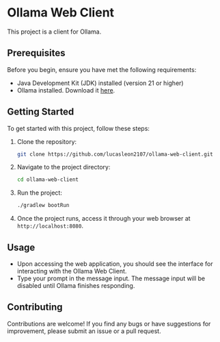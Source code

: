 # Ollama Web Client

This project is a client for Ollama.

## Prerequisites

Before you begin, ensure you have met the following requirements:

- Java Development Kit (JDK) installed (version 21 or higher)
- Ollama installed. Download it [here](https://ollama.com/).

## Getting Started

To get started with this project, follow these steps:

1. Clone the repository:

    ```bash
    git clone https://github.com/lucasleon2107/ollama-web-client.git
    ```
    
2. Navigate to the project directory:

    ```bash
    cd ollama-web-client
    ```

3. Run the project:

    ```bash
    ./gradlew bootRun
    ```

4. Once the project runs, access it through your web browser at `http://localhost:8080`.

## Usage

- Upon accessing the web application, you should see the interface for interacting with the Ollama Web Client.
- Type your prompt in the message input. The message input will be disabled until Ollama finishes responding.

## Contributing

Contributions are welcome! If you find any bugs or have suggestions for improvement, please submit an issue or a pull request.
